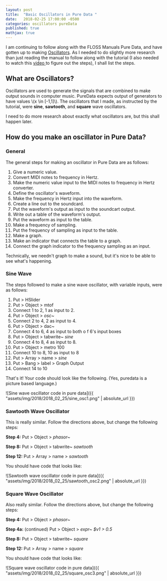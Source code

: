```yaml
---
layout: post
title:  "Basic Oscillators in Pure Data "
date:   2018-02-25 17:00:00 -0500
categories: oscillators pureData
published: true
mathjax: true
---
```

I am continuing to follow along with the FLOSS Manuals Pure Data, and have gotten up to making [Oscillators](http://write.flossmanuals.net/pure-data/oscillators/). As I needed to do slightly more research than just reading the manual to follow along with the tutorial (I also needed to watch this [ video ](https://www.youtube.com/watch?v=1VoRDJT9Qxs) to figure out the steps), I shall list the steps.

## What are Oscillators?
Oscillators are used to generate the signals that are combined to make output sounds in computer music. PureData expects output of generators to have values \\(x \in [-1,1]\\).
The oscillators that I made, as instructed by the tutorial, were **sine**, **sawtooth**, and **square** wave oscillators.

I need to do more research about exactly what oscillators are, but this shall happen later.

## How do you make an oscillator in Pure Data?
### General
The general steps for making an oscillator in Pure Data are as follows:

1. Give a numeric value.
2. Convert MIDI notes to frequency in Hertz.
3. Make the numeric value input to the MIDI notes to frequency in Hertz converter.
4. Define the oscillator's waveform.
5. Make the frequency in Hertz input into the waveform.
6. Create a line out to the soundcard.
7. Put the waveform's output as input to the soundcart output.
8. Write out a table of the waveform's output.
9. Put the waveform as input to the table.
10. Make a frequency of sampling.
11. Put the frequency of sampling as input to the table.
12. Make a graph.
13. Make an indicator that connects the table to a graph.
14. Connect the graph indicator to the frequency sampling as an input.

Technically, we needn't graph to make a sound, but it's nice to be able to see what's happening.

### Sine Wave
The steps followed to make a sine wave oscillator, with variable inputs, were as follows:
1. Put > HSlider
2. Put > Object > mtof
3. Connect 1 to 2, 1 as input to 2.
4. Put > Object > *osc~*
5. Connect 2 to 4, 2 as input to 4.
6. Put > Object > dac~
7. Connect 4 to 6, 4 as input to both o f 6's input boxes
8. Put > Object > tabwrite~ *sine*
9. Connect 4 to 8, 4 as input to 8.
10. Put > Object > metro 100
11. Connect 10 to 8, 10 as input to 8
12. Put > Array > name > *sine*
13. Put > Bang > label > Graph Output
14. Connect 14 to 10

That's it! Your code should look like the following. (Yes, puredata is a picture based language.)

![Sine wave oscillator code in pure data]({{ "assets/img/2018/2018_02_25/sine_osc1.png" | absolute_url }})

### Sawtooth Wave Oscillator
This is really similar. Follow the directions above, but change the following steps:

**Step 4:** Put > Object > *phasor~*

**Step 8:** Put > Object > tabwrite~ *sawtooth*

**Step 12:** Put > Array > name > *sawtooth*

You should have code that looks like:

![Sawtooth wave oscillator code in pure data]({{ "assets/img/2018/2018_02_25/sawtooth_osc2.png" | absolute_url }})

### Square Wave Oscillator
Also really similar. Follow the directions above, but change the following steps:

**Step 4:** Put > Object > *phasor~*

**Step 4a:** (continued) Put > Object > *expr~ $v1 > 0.5*

**Step 8:** Put > Object > tabwrite~ *square*

**Step 12:** Put > Array > name > *square*

You should have code that looks like:

![Square wave oscillator code in pure data]({{ "assets/img/2018/2018_02_25/square_osc3.png" | absolute_url }})
